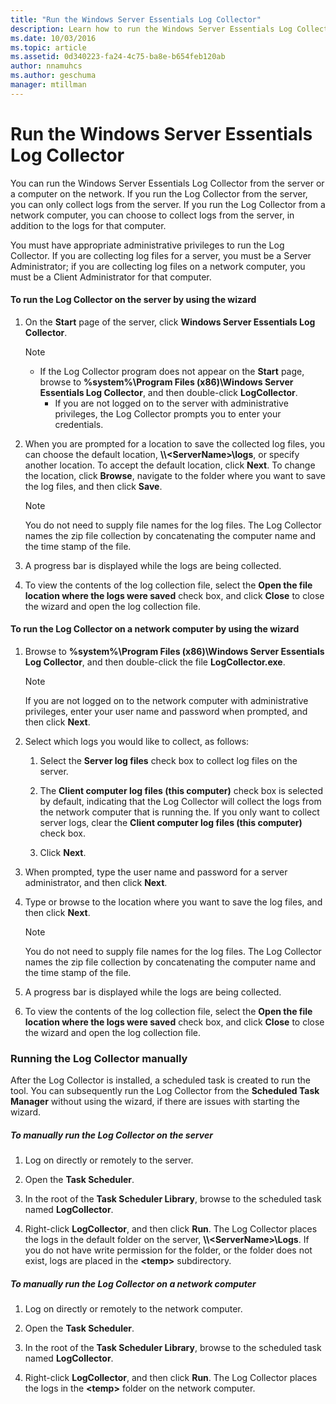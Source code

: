 ```yaml
---
title: "Run the Windows Server Essentials Log Collector"
description: Learn how to run the Windows Server Essentials Log Collector from the server or a computer on the network.
ms.date: 10/03/2016
ms.topic: article
ms.assetid: 0d340223-fa24-4c75-ba8e-b654feb120ab
author: nnamuhcs
ms.author: geschuma
manager: mtillman
---
```




# Run the Windows Server Essentials Log Collector
You can run the  Windows Server Essentials Log Collector from the server or a computer on the network. If you run the Log Collector from the server, you can only collect logs from the server. If you run the Log Collector from a network computer, you can choose to collect logs from the server, in addition to the logs for that computer.

 You must have appropriate administrative privileges to run the Log Collector. If you are collecting log files for a server, you must be a Server Administrator; if you are collecting log files on a network computer, you must be a Client Administrator for that computer.

#### To run the Log Collector on the server by using the wizard

1. On the **Start** page of the server, click **Windows Server Essentials Log Collector**.

   > [!NOTE]
   > - If the Log Collector program does not appear on the **Start** page, browse to **%system%\Program Files (x86)\Windows Server Essentials Log Collector**, and then double-click **LogCollector**.
   >   -   If you are not logged on to the server with administrative privileges, the Log Collector prompts you to enter your credentials.

2. When you are prompted for a location to save the collected log files, you can choose the default location, **\\\\<ServerName\>\logs**, or specify another location. To accept the default location, click **Next**. To change the location, click **Browse**, navigate to the folder where you want to save the log files, and then click **Save**.

   > [!NOTE]
   >  You do not need to supply file names for the log files. The Log Collector names the zip file collection by concatenating the computer name and the time stamp of the file.

3. A progress bar is displayed while the logs are being collected.

4. To view the contents of the log collection file, select the **Open the file location where the logs were saved** check box, and click **Close** to close the wizard and open the log collection file.

#### To run the Log Collector on a network computer by using the wizard

1.  Browse to **%system%\Program Files (x86)\Windows Server Essentials Log Collector**, and then double-click the file **LogCollector.exe**.

    > [!NOTE]
    >  If you are not logged on to the network computer with administrative privileges, enter your user name and password when prompted, and then click **Next**.

2.  Select which logs you would like to collect, as follows:

    1.  Select the **Server log files** check box to collect log files on the server.

    2.  The **Client computer log files (this computer)** check box is selected by default, indicating that the Log Collector will collect the logs from the network computer that is running the. If you only want to collect server logs, clear the **Client computer log files (this computer)** check box.

    3.  Click **Next**.

3.  When prompted, type the user name and password for a server administrator, and then click **Next**.

4.  Type or browse to the location where you want to save the log files, and then click **Next**.

    > [!NOTE]
    >  You do not need to supply file names for the log files. The Log Collector names the zip file collection by concatenating the computer name and the time stamp of the file.

5.  A progress bar is displayed while the logs are being collected.

6.  To view the contents of the log collection file, select the **Open the file location where the logs were saved** check box, and click **Close** to close the wizard and open the log collection file.

### Running the Log Collector manually
 After the Log Collector is installed, a scheduled task is created to run the tool. You can subsequently run the Log Collector from the **Scheduled Task Manager** without using the wizard, if there are issues with starting the wizard.

##### To manually run the Log Collector on the server

1.  Log on directly or remotely to the server.

2.  Open the **Task Scheduler**.

3.  In the root of the **Task Scheduler Library**, browse to the scheduled task named **LogCollector**.

4.  Right-click **LogCollector**, and then click **Run**. The Log Collector places the logs in the default folder on the server, **\\\\<ServerName\>\Logs**. If you do not have write permission for the folder, or the folder does not exist, logs are placed in the **<temp\>** subdirectory.

##### To manually run the Log Collector on a network computer

1.  Log on directly or remotely to the network computer.

2.  Open the **Task Scheduler**.

3.  In the root of the **Task Scheduler Library**, browse to the scheduled task named **LogCollector**.

4.  Right-click **LogCollector**, and then click **Run**. The Log Collector places the logs in the **<temp\>** folder on the network computer.

